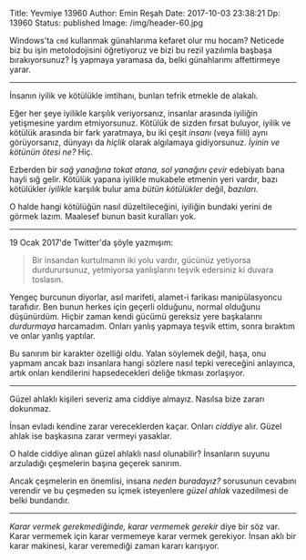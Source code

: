 Title: Yevmiye 13960
Author: Emin Reşah
Date:  2017-10-03 23:38:21
Dp: 13960
Status: published
Image: /img/header-60.jpg

Windows'ta `cmd` kullanmak günahlarıma kefaret olur mu hocam? Neticede biz bu
işin metolodojisini öğretiyoruz ve bizi bu rezil yazılımla başbaşa
bırakıyorsunuz? İş yapmaya yaramasa da, belki günahlarımı affettirmeye yarar.

-----

İnsanın iyilik ve kötülükle imtihanı, bunları tefrik etmekle de alakalı. 

Eğer her şeye iyilikle karşılık veriyorsanız, insanlar arasında iyiliğin
yetişmesine yardım etmiyorsunuz. Kötülük de sizden fırsat buluyor, iyilik ve
kötülük arasında bir fark yaratmaya, bu iki çeşit *insanı* (veya fiili) aynı
görüyorsanız, dünyayı da *hiçlik* olarak algılamaya gidiyorsunuz. *İyinin ve
kötünün ötesi ne?* Hiç.

Ezberden bir *sağ yanağına tokat atana, sol yanağını çevir* edebiyatı bana hayli
sığ gelir. Kötülük yapana iyilikle mukabele etmenin yeri vardır, bazı kötülükler
*iyilikle* karşılık bulur ama *bütün kötülükler* değil, *bazıları.*

O halde hangi kötülüğün nasıl düzeltileceğini, iyiliğin bundaki yerini de görmek
lazım. Maalesef bunun basit kuralları yok. 

------

19 Ocak 2017'de Twitter'da şöyle yazmışım: 

> Bir insandan kurtulmanın iki yolu vardır, gücünüz yetiyorsa durdurursunuz,
> yetmiyorsa yanlışlarını teşvik edersiniz ki duvara toslasın.

Yengeç burcunun diyorlar, asıl marifeti, alamet-i farikası manipülasyoncu
tarafıdır. Ben bunun herkes için geçerli olduğunu, normal olduğunu düşünürdüm.
Hiçbir zaman kendi gücümü gereksiz yere başkalarını *durdurmaya* harcamadım.
Onları yanlış yapmaya teşvik ettim, sonra bıraktım ve onlar yanlış yaptılar.

Bu sanırım bir karakter özelliği oldu. Yalan söylemek değil, haşa, onu yapmam
ancak bazı insanlara hangi sözlere nasıl tepki vereceğini anlayınca, artık
onları kendilerini hapsedecekleri deliğe tıkması zorlaşıyor. 

--------

Güzel ahlaklı kişileri severiz ama ciddiye almayız. Nasılsa bize zararı dokunmaz. 

İnsan evladı kendine zarar vereceklerden kaçar. Onları *ciddiye* alır. Güzel
ahlak ise başkasına zarar vermeyi yasaklar.

O halde ciddiye alınan güzel ahlaklı nasıl olunabilir? İnsanların suyunu
arzuladığı çeşmelerin başına geçerek sanırım. 

Ancak çeşmelerin en önemlisi, insana *neden buradayız?* sorusunun cevabını
verendir ve bu çeşmeden su içmek isteyenlere *güzel ahlak* vazedilmesi de belki
bundandır.

------

*Karar vermek gerekmediğinde, karar vermemek gerekir* diye bir söz var. Karar
vermemek için karar vermemeye karar vermek gerekiyor. İnsan aklı bir karar
makinesi, karar veremediği zaman kararı karışıyor.


